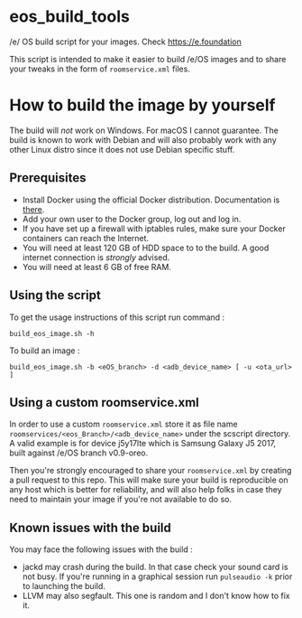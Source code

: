# eos_build_tools
/e/ OS build script for your images. Check https://e.foundation

This script is intended to make it easier to build /e/OS images and to share your tweaks in the form of ```roomservice.xml``` files.

# How to build the image by yourself

The build will *not* work on Windows. For macOS I cannot guarantee. The build is known to work with Debian and will also probably work with any other Linux distro since it does not use Debian specific stuff.

## Prerequisites

* Install Docker using the official Docker distribution. Documentation is <a href="https://docs.docker.com/engine/install/">there</a>.
* Add your own user to the Docker group, log out and log in.
* If you have set up a firewall with iptables rules, make sure your Docker containers can reach the Internet.
* You will need at least 120 GB of HDD space to to the build. A good internet connection is *strongly* advised.
* You will need at least 6 GB of free RAM.

## Using the script

To get the usage instructions of this script run command :

    build_eos_image.sh -h

To build an image :

    build_eos_image.sh -b <eOS_branch> -d <adb_device_name> [ -u <ota_url> ]

## Using a custom roomservice.xml

In order to use a custom ```roomservice.xml``` store it as file name ```roomservices/<eos_Branch>/<adb_device_name>``` under the scscript directory. A valid example is for device j5y17lte which is Samsung Galaxy J5 2017, built against /e/OS branch v0.9-oreo.

Then you're strongly encouraged to share your ```roomservice.xml``` by creating a pull request to this repo. This will make sure your build is reproducible on any host which is better for reliability, and will also help folks in case they need to maintain your image if you're not available to do so.

## Known issues with the build

You may face the following issues with the build :

* jackd may crash during the build. In that case check your sound card is not busy. If you're running in a graphical session run ```pulseaudio -k``` prior to launching the build.
* LLVM may also segfault. This one is random and I don't know how to fix it.
